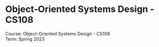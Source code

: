 # Object-Oriented Systems Design - CS108

Course: Object-Oriented Systems Design - CS108  
Term: Spring 2023  